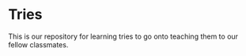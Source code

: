 # Tries

This is our repository for learning tries to go onto teaching them to our fellow classmates.

